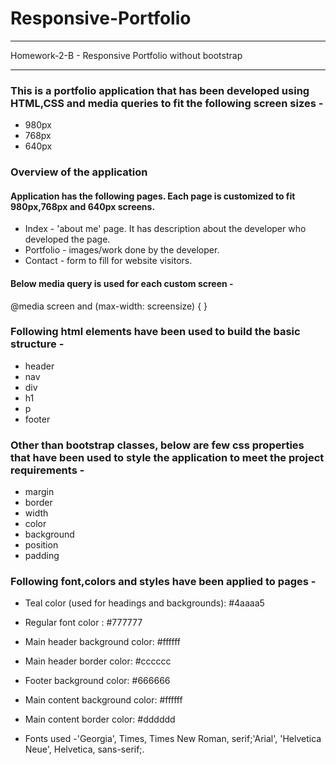 # Responsive-Portfolio
---
Homework-2-B - Responsive Portfolio without bootstrap
___

### This is a portfolio application that has been developed using HTML,CSS and media queries to fit the following screen sizes -
* 980px
* 768px
* 640px

### Overview of the application
#### Application has the following pages. Each page is customized to fit 980px,768px and 640px screens. 
* Index - 'about me' page. It has description about the developer who developed the page.
* Portfolio - images/work done by the developer.
* Contact  - form to fill for website visitors.
#### Below media query is used for each custom screen -
@media screen and (max-width: screensize) { }
### Following html elements have been used to build the basic structure -
* header
* nav
* div
* h1
* p
* footer

### Other than bootstrap classes, below are few css properties that have been used to style the application to meet the project requirements -
* margin
* border
* width
* color
* background
* position
* padding


### Following font,colors and styles have been applied to pages -
* Teal color (used for headings and backgrounds): #4aaaa5
* Regular font color : #777777
* Main header background color: #ffffff

* Main header border color: #cccccc

* Footer background color: #666666

* Main content background color: #ffffff

* Main content border color: #dddddd

* Fonts used -'Georgia', Times, Times New Roman, serif;'Arial', 'Helvetica Neue', Helvetica, sans-serif;.
